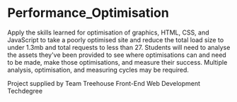 # Performance_Optimisation
Apply the skills learned for optimisation of graphics, HTML, CSS, and JavaScript to take a poorly optimised site and reduce the total load size to under 1.3mb and total requests to less than 27. Students will need to analyse the assets they've been provided to see where optimisations can and need to be made, make those optimisations, and measure their success. Multiple analysis, optimisation, and measuring cycles may be required.

Project supplied by Team Treehouse Front-End Web Development Techdegree
